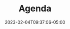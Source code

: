 ---
title: "Agenda"
date: 2023-02-04T09:37:06-05:00
url: /agenda
layout: list

days:  
  - id: 2025mty
    enabled: true
    title_short: Martes
    title_full: Martes 21 de octubre
    rooms: ["Auditorio", "Salon 101 C", "Salon 101 D", "Salon 204"]
    schedule_items: 
      - type: timelabel
        label: "9:00"
        gridarea: "1/1/2/2"
      - type: activity
        label: "Bienvenida"
        gridarea: "1/2/2/6"
        timelabel: "9:00 - 9:10"
        gridaream: "1/1/2/2"

      - type: timelabel
        label: "9:10"
        gridarea: "2/1/3/2"

      - type: timelabel
        label: "9:40"
        gridarea: "3/1/4/2"

      - type: timelabel
        label: "10:10"
        gridarea: "4/1/5/2"

      - type: timelabel
        label: "10:40"
        gridarea: "5/1/6/2"
      - type: activity
        label: "Break"
        gridarea: "5/2/6/6"
        timelabel: "10:40 - 11:00"
        gridaream: "5/1/6/2"

      - type: timelabel
        label: "11:00"
        gridarea: "6/1/7/2"

      - type: timelabel
        label: "11:30"
        gridarea: "7/1/8/2"

      - type: timelabel
        label: "12:00"
        gridarea: "8/1/9/2"
      - type: activity
        label: "Movimiento a aulas de sesión"
        gridarea: "8/2/9/6"
        timelabel: "12:00 - 12:10"
        gridaream: "8/1/9/2"

      - type: timelabel
        label: "12:10"
        gridarea: "9/1/10/2"

      - type: timelabel
        label: "12:50"
        gridarea: "10/1/11/2"

      - type: timelabel
        label: "13:30"
        gridarea: "11/1/12/2"
      - type: activity
        label: "Comida"
        gridarea: "11/2/12/6"
        timelabel: "13:30 - 14:30"
        gridaream: "16/1/17/2"

      - type: timelabel
        label: "14:30"
        gridarea: "12/1/13/2"

      - type: timelabel
        label: "15:10"
        gridarea: "13/1/14/2"

      - type: timelabel
        label: "15:50"
        gridarea: "14/1/15/2"

      - type: timelabel
        label: "16:30"
        gridarea: "15/1/16/2"

      - type: timelabel
        label: "17:10"
        gridarea: "16/1/17/2"
      - type: activity
        label: "Break y premiación Saturdays AI"
        gridarea: "16/2/17/6"
        timelabel: "17:10 - 17:30"
        gridaream: "29/1/30/2"

      - type: timelabel
        label: "17:30"
        gridarea: "17/1/18/2"

      - type: timelabel
        label: "18:10"
        gridarea: "18/1/19/2"

      - type: timelabel
        label: "18:50"
        gridarea: "19/1/20/2"
      - type: activity
        label: "Cocktail"
        gridarea: "19/2/20/6"
        timelabel: "18:50 - 19:30"
        gridaream: "40/1/41/2"

tracks:
  - slug: data-strategy
    label: Estrategia de datos
  - slug: data-science
    label: Ciencia de datos
  - slug: data-engineering
    label: Ingeniería de datos
  - slug: public-policy
    label: Politica pública

description: "Conoce la agenda de sesiones de Data Day Monterrey 2024 con charlas y talleres sobre estrategia, ingeniería y ciencia de datos."
summary: "Conoce la agenda de sesiones de Data Day Monterrey 2024 con charlas y talleres sobre estrategia, ingeniería y ciencia de datos."
---